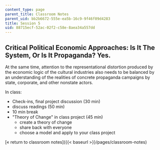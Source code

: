 ```yaml
---
content_type: page
parent_title: Classroom Notes
parent_uid: bb2b6672-555e-ea5b-16c9-9f46f09d4283
title: Session 5
uid: 88715ecf-52ac-02f2-c58e-8aea34a557dd
---
```


Critical Political Economic Approaches: Is It The System, Or Is It Propaganda? Yes.
-----------------------------------------------------------------------------------

At the same time, attention to the representational distortion produced by the economic logic of the cultural industries also needs to be balanced by an understanding of the realities of concrete propaganda campaigns by state, corporate, and other nonstate actors.

In class:

*   Check-ins, final project discussion (30 min)
*   discuss readings (50 min)
*   10 min break
*   "Theory of Change" in class project (45 min)
    *   create a theory of change
    *   share back with everyone
    *   choose a model and apply to your class project

[« return to classroom notes]({{< baseurl >}}/pages/classroom-notes)
